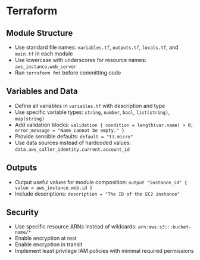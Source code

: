 # Terraform

## Module Structure
- Use standard file names: `variables.tf`, `outputs.tf`, `locals.tf`, and `main.tf` in each module
- Use lowercase with underscores for resource names: `aws_instance.web_server`
- Run `terraform fmt` before committing code

## Variables and Data
- Define all variables in `variables.tf` with description and type
- Use specific variable types: `string`, `number`, `bool`, `list(string)`, `map(string)`
- Add validation blocks: `validation { condition = length(var.name) > 0; error_message = "Name cannot be empty." }`
- Provide sensible defaults: `default = "t3.micro"`
- Use data sources instead of hardcoded values: `data.aws_caller_identity.current.account_id`

## Outputs
- Output useful values for module composition: `output "instance_id" { value = aws_instance.web.id }`
- Include descriptions: `description = "The ID of the EC2 instance"`

## Security
- Use specific resource ARNs instead of wildcards: `arn:aws:s3:::bucket-name/*`
- Enable encryption at rest
- Enable encryption in transit
- Implement least privilege IAM policies with minimal required permissions
